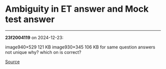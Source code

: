 # Ambiguity in ET answer and Mock test answer


---

**23f2004119** on 2024-12-23:

image940×529 121 KB
image930×345 106 KB
for same question answers not unique why?
which on is correct?

[Source](https://discourse.onlinedegree.iitm.ac.in/t/ambiguity-in-et-answer-and-mock-test-answer/160135/1)